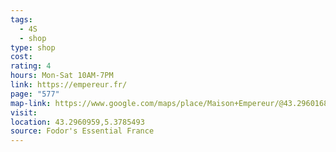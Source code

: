 ```yaml
---
tags:
  - 4S
  - shop
type: shop
cost: 
rating: 4
hours: Mon-Sat 10AM-7PM
link: https://empereur.fr/
page: "577"
map-link: https://www.google.com/maps/place/Maison+Empereur/@43.2960168,5.3773323,18.25z/data=!4m6!3m5!1s0x12c9c0bc1f5cae37:0x6f6ad42c383fb106!8m2!3d43.2961486!4d5.3786334!16s%2Fg%2F1vd3xwjr?entry=ttu&g_ep=EgoyMDI0MTAwNy4xIKXMDSoASAFQAw%3D%3D
visit: 
location: 43.2960959,5.3785493
source: Fodor's Essential France
---
```


